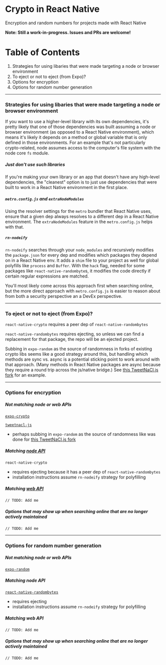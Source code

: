 # Crypto in React Native
Encryption and random numbers for projects made with React Native

**Note: Still a work-in-progress. Issues and PRs are welcome!**

# Table of Contents
1. Strategies for using libaries that were made targeting a node or browser environment
1. To eject or not to eject (from Expo)?
1. Options for encryption
1. Options for random number generation

---

### Strategies for using libaries that were made targeting a node or browser environment
If you want to use a higher-level library with its own dependencies, it's pretty likely that one of those dependencies was built assuming a node or browser environment (as opposed to a React Native environment), which means it's likely it depends on a method or global variable that is only defined in those environments. For an example that's not particularly crypto-related, node assumes access to the computer's file system with the node core `fs` module.

##### Just don't use such libraries

If you're making your own library or an app that doesn't have any high-level dependencies, the "cleanest" option is to just use dependencies that were built to work in a React Native environment in the first place.

##### `metro.config.js` and `extraNodeModules`

Using the resolver settings for the `metro` bundler that React Native uses, ensure that a given dep always resolves to a different dep in a React Native environment. The `extraNodeModules` feature in the `metro.config.js` helps with that.

##### `rn-nodeify`

`rn-nodeify` searches through your `node_modules` and recursively modifies the `package.json` for every dep and modifies which packages they depend on in a React Native env. It adds a `shim` file to your project as well for global polyfills like `process` and `Buffer`. With the `hack` flag, needed for some packages like `react-native-randombyte`s, it modifies the code directly if certain regular expressions are matched.

You'll most likely come across this approach first when searching online, but the more direct approach with `metro.config.js` is easier to reason about from both a security perspective an a DevEx perspective.

---

### To eject or not to eject (from Expo)?
`react-native-crypto` requires a peer dep of `react-native-randombytes`

`react-native-randombytes` requires ejecting, so unless we can find a replacement for that package, the repo will be an ejected project.

Subbing in `expo-random` as the source of randomness in forks of existing crypto libs seems like a good strategy around this, but handling which methods are sync vs. async is a potential sticking point to work around with that approach. (Many methods in React Native packages are async because they require a round trip across the js/native bridge.) See [this TweetNaCl.js fork](https://github.com/rajtatata/react-native-expo-tweet-nacl#readme) for an example.

---

### Options for encryption

##### Not matching node or web APIs

[`expo-crypto`](https://github.com/expo/expo/tree/master/packages/expo-crypto)

[`tweetnacl-js`](https://github.com/dchest/tweetnacl-js)
* perhaps subbing in `expo-random` as the source of randomness like was done for [this TweetNaCl.js fork](https://github.com/rajtatata/react-native-expo-tweet-nacl#readme)

##### Matching [node API](https://nodejs.org/docs/latest-v12.x/api/crypto.html)

`react-native-crypto`
* requires ejecting because it has a peer dep of `react-native-randombytes`
* installation instructions assume `rn-nodeify` strategy for polyfilling

##### Matching [web API](https://developer.mozilla.org/en-US/docs/Web/API/Web_Crypto_API)
`// TODO: Add me`

##### Options that may show up when searching online that are no longer actively maintained
`// TODO: Add me`

---

### Options for random number generation

##### Not matching node or web APIs
[`expo-random`](https://github.com/expo/expo/tree/master/packages/expo-random)

##### Matching node API

[`react-native-randombytes`](https://github.com/mvayngrib/react-native-randombytes/)
* requires ejecting
* installation instructions assume `rn-nodeify` strategy for polyfilling

##### Matching web API
`// TODO: Add me`

##### Options that may show up when searching online that are no longer actively maintained
`// TODO: Add me`
